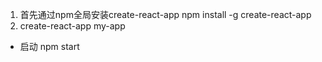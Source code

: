 1. 首先通过npm全局安装create-react-app
    npm install -g create-react-app
2. create-react-app my-app

- 启动 npm start

